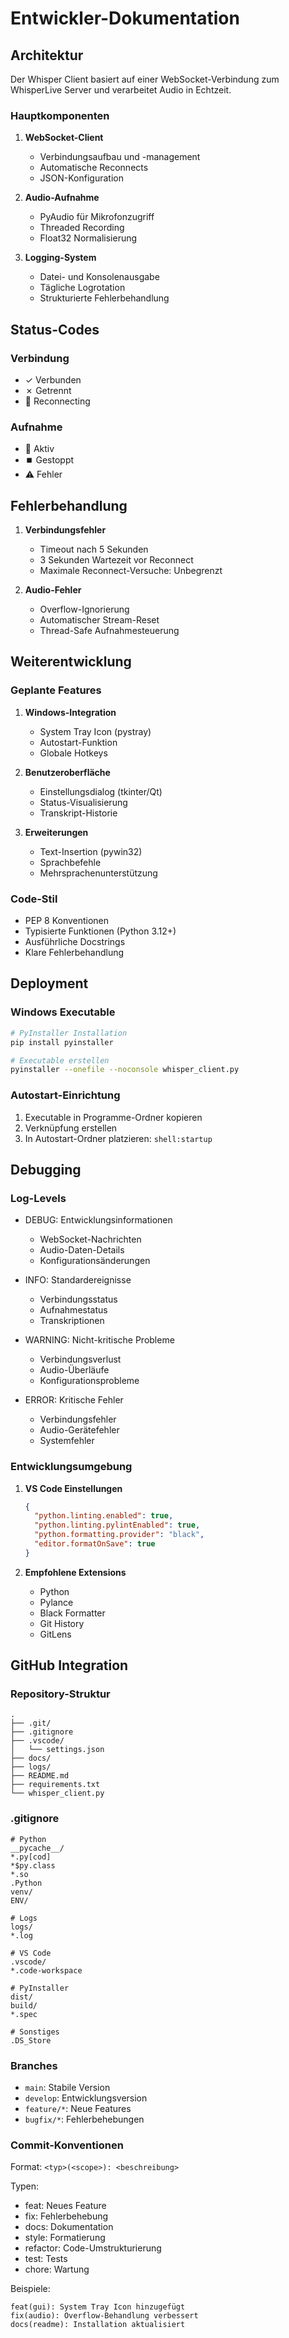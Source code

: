 # Entwickler-Dokumentation

## Architektur

Der Whisper Client basiert auf einer WebSocket-Verbindung zum WhisperLive Server und verarbeitet Audio in Echtzeit.

### Hauptkomponenten

1. **WebSocket-Client**
   - Verbindungsaufbau und -management
   - Automatische Reconnects
   - JSON-Konfiguration

2. **Audio-Aufnahme**
   - PyAudio für Mikrofonzugriff
   - Threaded Recording
   - Float32 Normalisierung

3. **Logging-System**
   - Datei- und Konsolenausgabe
   - Tägliche Logrotation
   - Strukturierte Fehlerbehandlung

## Status-Codes

### Verbindung
- ✓ Verbunden
- ✗ Getrennt
- 🔄 Reconnecting

### Aufnahme
- 🎤 Aktiv
- ⏹️ Gestoppt
- ⚠️ Fehler

## Fehlerbehandlung

1. **Verbindungsfehler**
   - Timeout nach 5 Sekunden
   - 3 Sekunden Wartezeit vor Reconnect
   - Maximale Reconnect-Versuche: Unbegrenzt

2. **Audio-Fehler**
   - Overflow-Ignorierung
   - Automatischer Stream-Reset
   - Thread-Safe Aufnahmesteuerung

## Weiterentwicklung

### Geplante Features

1. **Windows-Integration**
   - System Tray Icon (pystray)
   - Autostart-Funktion
   - Globale Hotkeys

2. **Benutzeroberfläche**
   - Einstellungsdialog (tkinter/Qt)
   - Status-Visualisierung
   - Transkript-Historie

3. **Erweiterungen**
   - Text-Insertion (pywin32)
   - Sprachbefehle
   - Mehrsprachenunterstützung

### Code-Stil

- PEP 8 Konventionen
- Typisierte Funktionen (Python 3.12+)
- Ausführliche Docstrings
- Klare Fehlerbehandlung

## Deployment

### Windows Executable

```bash
# PyInstaller Installation
pip install pyinstaller

# Executable erstellen
pyinstaller --onefile --noconsole whisper_client.py
```

### Autostart-Einrichtung

1. Executable in Programme-Ordner kopieren
2. Verknüpfung erstellen
3. In Autostart-Ordner platzieren:
   `shell:startup`

## Debugging

### Log-Levels

- DEBUG: Entwicklungsinformationen
  - WebSocket-Nachrichten
  - Audio-Daten-Details
  - Konfigurationsänderungen

- INFO: Standardereignisse
  - Verbindungsstatus
  - Aufnahmestatus
  - Transkriptionen

- WARNING: Nicht-kritische Probleme
  - Verbindungsverlust
  - Audio-Überläufe
  - Konfigurationsprobleme

- ERROR: Kritische Fehler
  - Verbindungsfehler
  - Audio-Gerätefehler
  - Systemfehler

### Entwicklungsumgebung

1. **VS Code Einstellungen**
   ```json
   {
     "python.linting.enabled": true,
     "python.linting.pylintEnabled": true,
     "python.formatting.provider": "black",
     "editor.formatOnSave": true
   }
   ```

2. **Empfohlene Extensions**
   - Python
   - Pylance
   - Black Formatter
   - Git History
   - GitLens

## GitHub Integration

### Repository-Struktur

```
.
├── .git/
├── .gitignore
├── .vscode/
│   └── settings.json
├── docs/
├── logs/
├── README.md
├── requirements.txt
└── whisper_client.py
```

### .gitignore

```
# Python
__pycache__/
*.py[cod]
*$py.class
*.so
.Python
venv/
ENV/

# Logs
logs/
*.log

# VS Code
.vscode/
*.code-workspace

# PyInstaller
dist/
build/
*.spec

# Sonstiges
.DS_Store
```

### Branches

- `main`: Stabile Version
- `develop`: Entwicklungsversion
- `feature/*`: Neue Features
- `bugfix/*`: Fehlerbehebungen

### Commit-Konventionen

Format: `<typ>(<scope>): <beschreibung>`

Typen:
- feat: Neues Feature
- fix: Fehlerbehebung
- docs: Dokumentation
- style: Formatierung
- refactor: Code-Umstrukturierung
- test: Tests
- chore: Wartung

Beispiele:
```
feat(gui): System Tray Icon hinzugefügt
fix(audio): Overflow-Behandlung verbessert
docs(readme): Installation aktualisiert
